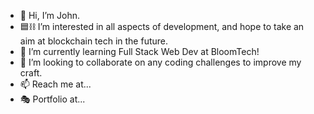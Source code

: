 - 👋 Hi, I’m John.
- 🟦⛓ I’m interested in all aspects of development, and hope to take an aim at blockchain tech in the future. 
- 🌱 I’m currently learning Full Stack Web Dev at BloomTech!
- 📜 I’m looking to collaborate on any coding challenges to improve my craft. 
- 📫 Reach me at...
- 🎭 Portfolio at...

<!---
Johnjx/Johnjx is a ✨ special ✨ repository because its `README.md` (this file) appears on your GitHub profile.
You can click the Preview link to take a look at your changes.
--->
